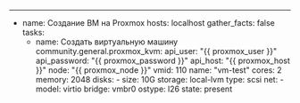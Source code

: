 ---
- name: Создание ВМ на Proxmox
  hosts: localhost
  gather_facts: false
  tasks:
    - name: Создать виртуальную машину
      community.general.proxmox_kvm:
        api_user: "{{ proxmox_user }}"
        api_password: "{{ proxmox_password }}"
        api_host: "{{ proxmox_host }}"
        node: "{{ proxmox_node }}"
        vmid: 110
        name: "vm-test"
        cores: 2
        memory: 2048
        disks:
          - size: 10G
            storage: local-lvm
            type: scsi
        net:
          - model: virtio
            bridge: vmbr0
        ostype: l26
        state: present
